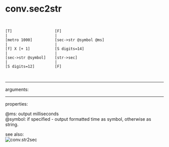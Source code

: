# conv.sec2str

```


[T]                   [F]
|                     |
[metro 1000]          [sec->str @symbol @ms]
|                     |
[f] X [+ 1]           [S digits=14]
|                     |
[sec->str @symbol]    [str->sec]
|                     |
[S digits=12]         [F]

            
```
---
arguments:


---
properties:

@ms: output milliseconds<br>
@symbol: if specified - output formatted time as symbol,
            otherwise as string.<br>

see also:<br>
![conv.str2sec]("img/object_conv.str2sec.png")
